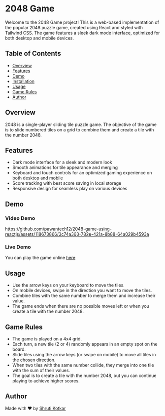 
# 2048 Game

Welcome to the 2048 Game project! This is a web-based implementation of the popular 2048 puzzle game, created using React and styled with Tailwind CSS. The game features a sleek dark mode interface, optimized for both desktop and mobile devices.



## Table of Contents
- [Overview](#overview)
- [Features](#features)
- [Demo](#demo)
- [Installation](#installation)
- [Usage](#usage)
- [Game Rules](#game-rules)
- [Author](#author)

<div id=""overview">

## Overview

2048 is a single-player sliding tile puzzle game. The objective of the game is to slide numbered tiles on a grid to combine them and create a tile with the number 2048.
</div>

<div id="features">
  
## Features

- Dark mode interface for a sleek and modern look
- Smooth animations for tile appearance and merging
- Keyboard and touch controls for an optimized gaming experience on both desktop and mobile
- Score tracking with best score saving in local storage
- Responsive design for seamless play on various devices
</div>

<div id="demo">
  
## Demo

### Video Demo

https://github.com/pawantech12/2048-game-using-reactjs/assets/118673866/3c74a363-782e-421a-8b88-64a029b4593a

### Live Demo

 You can play the game online [here](https://2048-game-using-reactjs.vercel.app/)
 
</div>


<div id="usage">
  
## Usage
- Use the arrow keys on your keyboard to move the tiles.
- On mobile devices, swipe in the direction you want to move the tiles.
- Combine tiles with the same number to merge them and increase their value.
- The game ends when there are no possible moves left or when you create a tile with the number 2048.
</div>



<div id="gaame-rules">
  
## Game Rules
- The game is played on a 4x4 grid.
- Each turn, a new tile (2 or 4) randomly appears in an empty spot on the board.
- Slide tiles using the arrow keys (or swipe on mobile) to move all tiles in the chosen direction.
- When two tiles with the same number collide, they merge into one tile with the sum of their values.
- The goal is to create a tile with the number 2048, but you can continue playing to achieve higher scores.
</div>


## Author
Made with ❤️ by [Shruti Kotkar](https://github.com/Shrutikotkar-23)